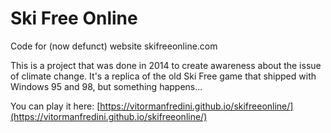# Ski Free Online

Code for (now defunct) website skifreeonline.com

This is a project that was done in 2014 to create awareness about the issue of climate change. It's a replica of the old Ski Free game that shipped with Windows 95 and 98, but something happens...

You can play it here:
[https://vitormanfredini.github.io/skifreeonline/](https://vitormanfredini.github.io/skifreeonline/)

